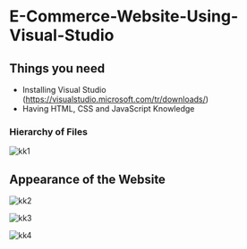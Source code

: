 # E-Commerce-Website-Using-Visual-Studio
## Things you need
- Installing Visual Studio (https://visualstudio.microsoft.com/tr/downloads/)
- Having HTML, CSS and JavaScript Knowledge

### Hierarchy of Files
  ![kk1](https://github.com/MervePolat977/E-Commerce-Website-Using-Visual-Studio/assets/75504698/6f6ca76a-78c2-4109-a649-df908a87bf67)  

  
## Appearance of the Website
  ![kk2](https://github.com/MervePolat977/E-Commerce-Website-Using-Visual-Studio/assets/75504698/8a49678b-91b1-4d02-a49c-87bca52ff3fd)



  ![kk3](https://github.com/MervePolat977/E-Commerce-Website-Using-Visual-Studio/assets/75504698/7a02d38c-793c-47b9-80cb-fc980570642f)

  
  ![kk4](https://github.com/MervePolat977/E-Commerce-Website-Using-Visual-Studio/assets/75504698/14de5337-7630-4400-b1ad-747001d09a1d)  


